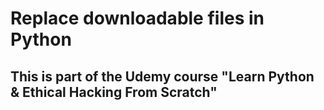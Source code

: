 # Replace downloadable files in Python

## This is part of the Udemy course "Learn Python & Ethical Hacking From Scratch"